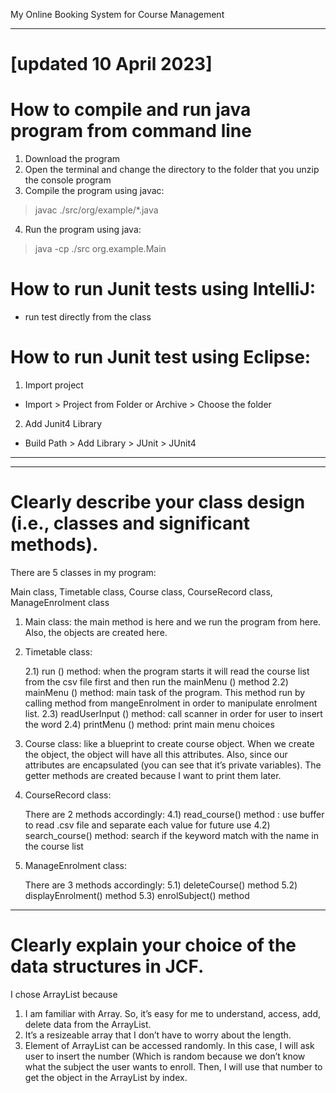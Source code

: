My Online Booking System for Course Management

------
[updated 10 April 2023]
========
#   How to compile and run java program from command line
1) Download the program
2) Open the terminal and change the directory to the folder that you unzip the console program
3) Compile the program using javac:


>javac ./src/org/example/*.java

4) Run the program using java:

>java -cp ./src org.example.Main


# How to run Junit tests using IntelliJ:
- run test directly from the class

# How to run Junit test using Eclipse:
1) Import project
- Import > Project from Folder or Archive > Choose the folder
2) Add Junit4 Library
- Build Path > Add Library > JUnit > JUnit4



-----------------------------------------------------------------------------------------------------
-------------------------------------------------------------------------------------------------------

#	Clearly describe your class design (i.e., classes and significant methods).

There are 5 classes in my program:

Main class, Timetable class, Course class, CourseRecord class, ManageEnrolment class

1.	Main class: the main method is here and we run the program from here. Also, the objects are created here.

2.	Timetable class:

    2.1)	run () method: when the program starts it will read the course list from the csv file first and then run the mainMenu () method
    2.2)	mainMenu () method: main task of the program. This method run by calling method from mangeEnrolment in order to manipulate enrolment list.
    2.3)	readUserInput () method: call scanner in order for user to insert the word
    2.4)	printMenu () method: print main menu choices


3.	Course class: like a blueprint to create course object. When we create the object, the object will have all this attributes. Also, since our attributes are encapsulated (you can see that it’s private variables). The getter methods are created because I want to print them later.


4.	CourseRecord class:

    There are 2 methods accordingly:
    4.1) read_course() method : use buffer to read .csv file and separate each value for future use
    4.2) search_course() method: search if the keyword match with the name in the course list

5.	ManageEnrolment class:

    There are 3 methods accordingly:
    5.1) deleteCourse() method
    5.2) displayEnrolment() method
    5.3) enrolSubject() method

-----------------------------------------------------------------------------------------------------
#	Clearly explain your choice of the data structures in JCF.

I chose ArrayList because
1)	I am familiar with Array. So, it’s easy for me to understand, access, add, delete data from the ArrayList.
2)	It’s a resizeable array that I don’t have to worry about the length.
3)	Element of ArrayList can be accessed randomly. In this case, I will ask user to insert the number (Which is random because we don’t know what the subject the user wants to enroll. Then, I will use that number to get the object in the ArrayList by index.


